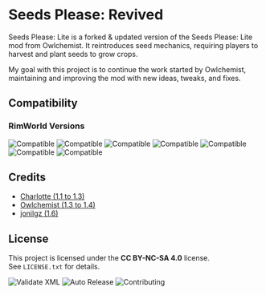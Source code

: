 # Seeds Please: Revived

Seeds Please: Lite is a forked & updated version of the Seeds Please: Lite mod from Owlchemist. It reintroduces seed mechanics, requiring players to harvest and plant seeds to grow crops.

My goal with this project is to continue the work started by Owlchemist, maintaining and improving the mod with new ideas, tweaks, and fixes.

## Compatibility

### RimWorld Versions

![Compatible](https://img.shields.io/badge/Compatible-1.0-red)
![Compatible](https://img.shields.io/badge/Compatible-1.1-red)
![Compatible](https://img.shields.io/badge/Compatible-1.2-red)
![Compatible](https://img.shields.io/badge/Compatible-1.3-red)
![Compatible](https://img.shields.io/badge/Compatible-1.4-red)
![Compatible](https://img.shields.io/badge/Compatible-1.5-red)
![Compatible](https://img.shields.io/badge/Compatible-1.6-green)

## Credits

- [Charlotte (1.1 to 1.3)](https://steamcommunity.com/sharedfiles/filedetails/?id=935732834)
- [Owlchemist (1.3 to 1.4)](https://steamcommunity.com/sharedfiles/filedetails/?id=2586052937)
- [jonilgz (1.6)](https://steamcommunity.com/sharedfiles/filedetails/?id=)

## License

This project is licensed under the **CC BY-NC-SA 4.0** license.  
See `LICENSE.txt` for details.

![Validate XML](https://github.com/jonilgz/rw-seeds-please/actions/workflows/validate-xml.yml/badge.svg)
![Auto Release](https://github.com/jonilgz/rw-seeds-please/actions/workflows/release.yml/badge.svg)
![Contributing](https://img.shields.io/badge/contributions-welcome-green)
